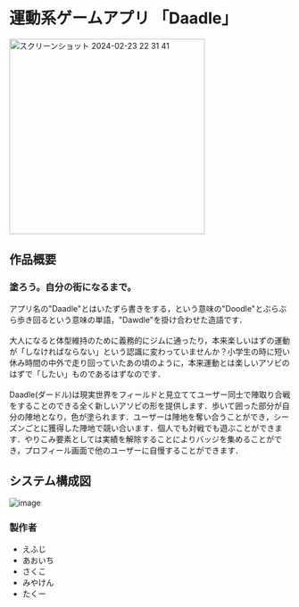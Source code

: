 # 運動系ゲームアプリ 「Daadle」

<img width="350" alt="スクリーンショット 2024-02-23 22 31 41" src="https://github.com/tsunufu/Daadle/assets/73733296/2a01e062-bd14-466d-aa4a-64ca5aac41dc">





## 作品概要
### 塗ろう。自分の街になるまで。
アプリ名の"Daadle"とはいたずら書きをする，という意味の"Doodle"とぶらぶら歩き回るという意味の単語，"Dawdle"を掛け合わせた造語です．<br><br>
大人になると体型維持のために義務的にジムに通ったり，本来楽しいはずの運動が「しなければならない」という認識に変わっていませんか？小学生の時に短い休み時間の中外で走り回っていたあの頃のように，本来運動とは楽しいアソビのはずで「したい」ものであるはずなのです．<br><br>
Daadle(ダードル)は現実世界をフィールドと見立ててユーザー同士で陣取り合戦をすることのできる全く新しいアソビの形を提供します．歩いて囲った部分が自分の陣地となり，色が塗られます．ユーザーは陣地を奪い合うことができ，シーズンごとに獲得した陣地で競い合います．個人でも対戦でも遊ぶことができます．やりこみ要素としては実績を解除することによりバッジを集めることができ，プロフィール画面で他のユーザーに自慢することができます．

## システム構成図
![image](https://github.com/tsunufu/Daadle/assets/73733296/ccb5d217-5afe-4838-8913-790eff3cfda7)





### 製作者
 - えふじ
 - あおいち
 - さくこ
 - みやけん
 - たくー
